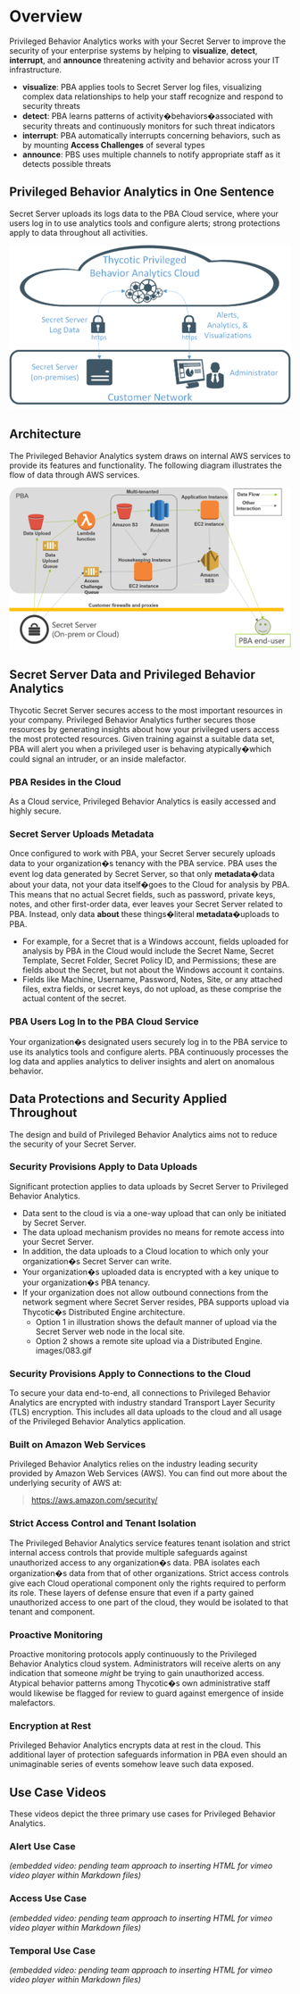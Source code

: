[title]: # (Overview)
[tags]: # (Privileged Behavior Analytics,PBA,)
[priority]: # (2000)

# Overview
Privileged Behavior Analytics works with your Secret Server to improve the security of your enterprise systems by helping to **visualize**, **detect**, **interrupt**, and **announce** threatening activity and behavior across your IT infrastructure.
* **visualize**: PBA applies tools to Secret Server log files, visualizing complex data relationships to help your staff recognize and respond to security threats
* **detect**: PBA learns patterns of activity�behaviors�associated with security threats and continuously monitors for such threat indicators
* **interrupt**: PBA automatically interrupts concerning behaviors, such as by mounting **Access Challenges** of several types
* **announce**: PBS uses multiple channels to notify appropriate staff as it detects possible threats
## Privileged Behavior Analytics in One Sentence
Secret Server uploads its logs data to the PBA Cloud service, where your users log in to use analytics tools and configure alerts; strong protections apply to data throughout all activities.

![](images/082.gif)

## Architecture
The Privileged Behavior Analytics system draws on internal AWS services to provide its features and functionality. The following diagram illustrates the flow of data through AWS services.

![](images/084.gif)

## Secret Server Data and Privileged Behavior Analytics
Thycotic Secret Server secures access to the most important resources in your company. Privileged Behavior Analytics further secures those resources by generating insights about how your privileged users access the most protected resources. Given training against a suitable data set, PBA will alert you when a privileged user is behaving atypically�which could signal an intruder, or an inside malefactor.
### PBA Resides in the Cloud
As a Cloud service, Privileged Behavior Analytics is easily accessed and highly secure.
### Secret Server Uploads Metadata
Once configured to work with PBA, your Secret Server securely uploads data to your organization�s tenancy with the PBA service. PBA uses the event log data generated by Secret Server, so that only **metadata**�data about your data, not your data itself�goes to the Cloud for analysis by PBA.
This means that no actual Secret fields, such as password, private keys, notes, and other first-order data, ever leaves your Secret Server related to PBA. Instead, only data **about** these things�literal **metadata**�uploads to PBA.
* For example, for a Secret that is a Windows account, fields uploaded for analysis by PBA in the Cloud would include the Secret Name, Secret Template, Secret Folder, Secret Policy ID, and Permissions; these are fields about the Secret, but not about the Windows account it contains.
* Fields like Machine, Username, Password, Notes, Site, or any attached files, extra fields, or secret keys, do not upload, as these comprise the actual content of the secret.
### PBA Users Log In to the PBA Cloud Service 
Your organization�s designated users securely log in to the PBA service to use its analytics tools and configure alerts.
PBA continuously processes the log data and applies analytics to deliver insights and alert on anomalous behavior.
## Data Protections and Security Applied Throughout
The design and build of Privileged Behavior Analytics aims not to reduce the security of your Secret Server.
### Security Provisions Apply to Data Uploads
Significant protection applies to data uploads by Secret Server to Privileged Behavior Analytics.
* Data sent to the cloud is via a one-way upload that can only be initiated by Secret Server.
* The data upload mechanism provides no means for remote access into your Secret Server.
* In addition, the data uploads to a Cloud location to which only your organization�s Secret Server can write.
* Your organization�s uploaded data is encrypted with a key unique to your organization�s PBA tenancy.
* If your organization does not allow outbound connections from the network segment where Secret Server resides, PBA supports upload via Thycotic�s Distributed Engine architecture.
    * Option 1 in illustration shows the default manner of upload via the     Secret Server web node in the local site.
    * Option 2 shows a remote site upload via a Distributed Engine.
images/083.gif
### Security Provisions Apply to Connections to the Cloud
To secure your data end-to-end, all connections to Privileged Behavior Analytics are encrypted with industry standard Transport Layer Security (TLS) encryption. This includes all data uploads to the cloud and all usage of the Privileged Behavior Analytics application.
### Built on Amazon Web Services
Privileged Behavior Analytics relies on the industry leading security provided by Amazon Web Services (AWS). You can find out more about the underlying security of AWS at:
>   https://aws.amazon.com/security/
### Strict Access Control and Tenant Isolation
The Privileged Behavior Analytics service features tenant isolation and strict internal access controls that provide multiple safeguards against unauthorized access to any organization�s data.
PBA isolates each organization�s data from that of other organizations. Strict access controls give each Cloud operational component only the rights required to perform its role. These layers of defense ensure that even if a party gained unauthorized access to one part of the cloud, they would be isolated to that tenant and component.
### Proactive Monitoring
Proactive monitoring protocols apply continuously to the Privileged Behavior Analytics cloud system. Administrators will receive alerts on any indication that someone *might* be trying to gain unauthorized access. Atypical behavior patterns among Thycotic�s own administrative staff would likewise be flagged for review to guard against emergence of inside malefactors.
### Encryption at Rest
Privileged Behavior Analytics encrypts data at rest in the cloud. This additional layer of protection safeguards information in PBA even should an unimaginable series of events somehow leave such data exposed.
## Use Case Videos
These videos depict the three primary use cases for Privileged Behavior Analytics.
### Alert Use Case
*(embedded video: pending team approach to inserting HTML for vimeo video player within Markdown files)*
### Access Use Case
*(embedded video: pending team approach to inserting HTML for vimeo video player within Markdown files)*
### Temporal Use Case
*(embedded video: pending team approach to inserting HTML for vimeo video player within Markdown files)*
